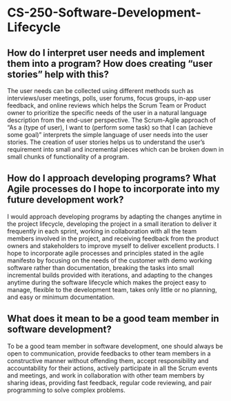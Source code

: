 # CS-250-Software-Development-Lifecycle
## How do I interpret user needs and implement them into a program? How does creating “user stories” help with this?
 The user needs can be collected using different methods such as interviews/user meetings, polls, user forums, focus groups, in-app user feedback, and online reviews which helps the Scrum Team or Product owner to prioritize the specific needs of the user in a natural language description from the end-user perspective. The Scrum-Agile approach of “As a (type of user), I want to (perform some task) so that I can (achieve some goal)” interprets the simple language of user needs into the user stories. The creation of user stories helps us to understand the user’s requirement into small and incremental pieces which can be broken down in small chunks of functionality of a program. 
## How do I approach developing programs? What Agile processes do I hope to incorporate into my future development work?
I would approach developing programs by adapting the changes anytime in the project lifecycle, developing the project in a small iteration to deliver it frequently in each sprint, working in collaboration with all the team members involved in the project, and receiving feedback from the product owners and stakeholders to improve myself to deliver excellent products. I hope to incorporate agile processes and principles stated in the agile manifesto by focusing on the needs of the customer with demo working software rather than documentation, breaking the tasks into small incremental builds provided with iterations, and adapting to the changes anytime during the software lifecycle which makes the project easy to manage, flexible to the development team, takes only little or no planning, and easy or minimum documentation.
## What does it mean to be a good team member in software development?
To be a good team member in software development, one should always be open to communication, provide feedbacks to other team members in a constructive manner without offending them, accept responsibility and accountability for their actions, actively participate in all the Scrum events and meetings, and work in collaboration with other team members by sharing ideas, providing fast feedback, regular code reviewing, and pair programming to solve complex problems.

